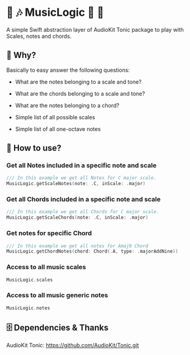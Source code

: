 # 🎼 🎶 MusicLogic 🎹 🎸
A simple Swift abstraction layer of AudioKit Tonic package to play with Scales, notes and chords.

## 🙋 Why?
Basically to easy answer the following questions:

- What are the notes belonging to a scale and tone?

- What are the chords belonging to a scale and tone?

- What are the notes belonging to a chord?

- Simple list of all possible scales

- Simple list of all one-octave notes

## 🙉 How to use?
        
### Get all Notes included in a specific note and scale
```swift
/// In this example we get all Notes for C major scale.
MusicLogic.getScaleNotes(note: .C, inScale: .major)
```

### Get all Chords included in a specific note and scale
```swift
/// In this example we get all Chords for C major scale.
MusicLogic.getScaleChords(note: .C, inScale: .major)
```

### Get notes for specific Chord
```swift
/// In this example we get all notes for Amaj9 Chord
MusicLogic.getChordNotes(chord: Chord(.A, type: .majorAddNine))
```

### Access to all music scales
```swift
MusicLogic.scales
```

### Access to all music generic notes
```swift
MusicLogic.notes
```

## 🗄 Dependencies & Thanks
AudioKit Tonic: https://github.com/AudioKit/Tonic.git


